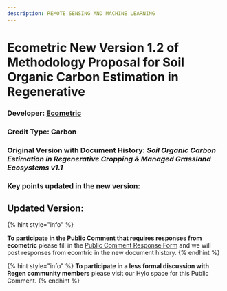 ```yaml
---
description: REMOTE SENSING AND MACHINE LEARNING
---
```


# Ecometric New Version 1.2 of Methodology Proposal for Soil Organic Carbon Estimation in Regenerative



### Developer: [Ecometric](https://www.ecometric.co.uk/)

### Credit Type: Carbon

### Original Version with Document History:  _Soil Organic Carbon Estimation in Regenerative Cropping & Managed Grassland Ecosystems v1.1_

### Key points updated in the new version:









## Updated Version:









{% hint style="info" %}


**To participate in the Public Comment that requires responses from ecometric** please fill in the [Public Comment Response Form](https://airtable.com/appzrw40tJdLBM2RS/shrHn8lLVSSftTQP6) and we will post responses from ecomtric in the new document history.
{% endhint %}

{% hint style="info" %}
**To participate in a less formal discussion with Regen community members** please visit our Hylo space for this Public Comment.
{% endhint %}

